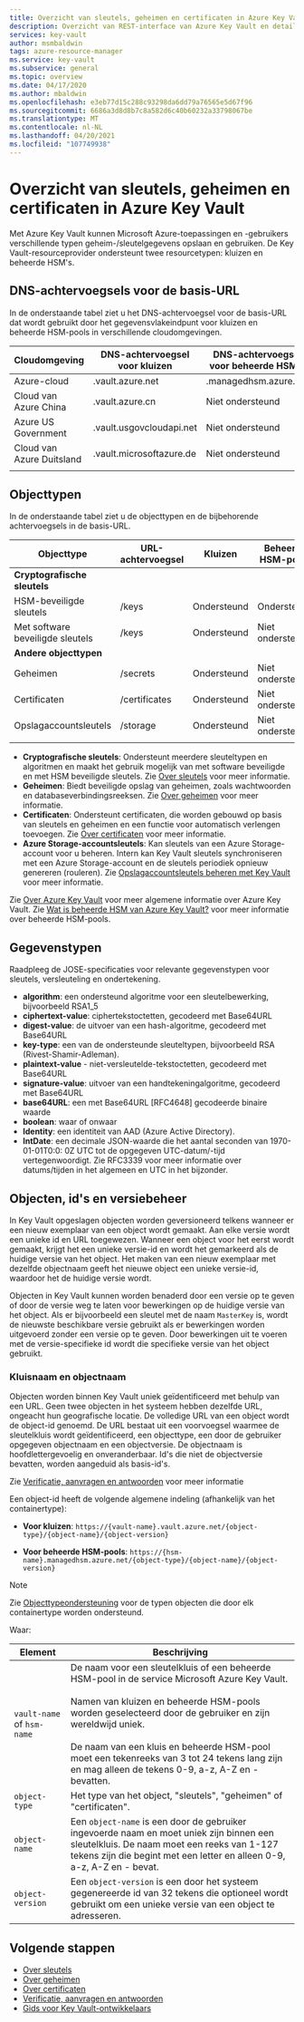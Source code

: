 ```yaml
---
title: Overzicht van sleutels, geheimen en certificaten in Azure Key Vault
description: Overzicht van REST-interface van Azure Key Vault en detailinformatie voor ontwikkelaars over sleutels, geheimen en certificaten.
services: key-vault
author: msmbaldwin
tags: azure-resource-manager
ms.service: key-vault
ms.subservice: general
ms.topic: overview
ms.date: 04/17/2020
ms.author: mbaldwin
ms.openlocfilehash: e3eb77d15c288c93298da6dd79a76565e5d67f96
ms.sourcegitcommit: 6686a3d8d8b7c8a582d6c40b60232a33798067be
ms.translationtype: MT
ms.contentlocale: nl-NL
ms.lasthandoff: 04/20/2021
ms.locfileid: "107749938"
---
```

# <a name="azure-key-vault-keys-secrets-and-certificates-overview"></a>Overzicht van sleutels, geheimen en certificaten in Azure Key Vault

Met Azure Key Vault kunnen Microsoft Azure-toepassingen en -gebruikers verschillende typen geheim-/sleutelgegevens opslaan en gebruiken. De Key Vault-resourceprovider ondersteunt twee resourcetypen: kluizen en beheerde HSM's.

## <a name="dns-suffixes-for-base-url"></a>DNS-achtervoegsels voor de basis-URL
 In de onderstaande tabel ziet u het DNS-achtervoegsel voor de basis-URL dat wordt gebruikt door het gegevensvlakeindpunt voor kluizen en beheerde HSM-pools in verschillende cloudomgevingen.

Cloudomgeving | DNS-achtervoegsel voor kluizen | DNS-achtervoegsel voor beheerde HSM's
---|---|---
Azure-cloud | .vault.azure.net | .managedhsm.azure.net
Cloud van Azure China | .vault.azure.cn | Niet ondersteund
Azure US Government | .vault.usgovcloudapi.net | Niet ondersteund
Cloud van Azure Duitsland | .vault.microsoftazure.de | Niet ondersteund
|||


## <a name="object-types"></a>Objecttypen
 In de onderstaande tabel ziet u de objecttypen en de bijbehorende achtervoegsels in de basis-URL.

Objecttype|URL-achtervoegsel|Kluizen|Beheerde HSM-pools
--|--|--|--
**Cryptografische sleutels**||
HSM-beveiligde sleutels|/keys|Ondersteund|Ondersteund
Met software beveiligde sleutels|/keys|Ondersteund|Niet ondersteund
**Andere objecttypen**||
Geheimen|/secrets|Ondersteund|Niet ondersteund
Certificaten|/certificates|Ondersteund|Niet ondersteund
Opslagaccountsleutels|/storage|Ondersteund|Niet ondersteund
|||
- **Cryptografische sleutels**: Ondersteunt meerdere sleuteltypen en algoritmen en maakt het gebruik mogelijk van met software beveiligde en met HSM beveiligde sleutels. Zie [Over sleutels](../keys/about-keys.md) voor meer informatie.
- **Geheimen**: Biedt beveiligde opslag van geheimen, zoals wachtwoorden en databaseverbindingsreeksen. Zie [Over geheimen](../secrets/about-secrets.md) voor meer informatie.
- **Certificaten**: Ondersteunt certificaten, die worden gebouwd op basis van sleutels en geheimen en een functie voor automatisch verlengen toevoegen. Zie [Over certificaten](../certificates/about-certificates.md) voor meer informatie.
- **Azure Storage-accountsleutels**: Kan sleutels van een Azure Storage-account voor u beheren. Intern kan Key Vault sleutels synchroniseren met een Azure Storage-account en de sleutels periodiek opnieuw genereren (rouleren). Zie [Opslagaccountsleutels beheren met Key Vault](../secrets/overview-storage-keys.md) voor meer informatie.

Zie [Over Azure Key Vault](overview.md) voor meer algemene informatie over Azure Key Vault. Zie [Wat is beheerde HSM van Azure Key Vault?](../managed-hsm/overview.md) voor meer informatie over beheerde HSM-pools.


## <a name="data-types"></a>Gegevenstypen

Raadpleeg de JOSE-specificaties voor relevante gegevenstypen voor sleutels, versleuteling en ondertekening.  

-   **algorithm**: een ondersteund algoritme voor een sleutelbewerking, bijvoorbeeld RSA1_5  
-   **ciphertext-value**: ciphertekstoctetten, gecodeerd met Base64URL  
-   **digest-value**: de uitvoer van een hash-algoritme, gecodeerd met Base64URL  
-   **key-type**: een van de ondersteunde sleuteltypen, bijvoorbeeld RSA (Rivest-Shamir-Adleman).  
-   **plaintext-value** - niet-versleutelde-tekstoctetten, gecodeerd met Base64URL  
-   **signature-value**: uitvoer van een handtekeningalgoritme, gecodeerd met Base64URL  
-   **base64URL**: een met Base64URL [RFC4648] gecodeerde binaire waarde  
-   **boolean**: waar of onwaar  
-   **Identity**: een identiteit van AAD (Azure Active Directory).  
-   **IntDate**: een decimale JSON-waarde die het aantal seconden van 1970-01-01T0:0: 0Z UTC tot de opgegeven UTC-datum/-tijd vertegenwoordigt. Zie RFC3339 voor meer informatie over datums/tijden in het algemeen en UTC in het bijzonder.  

## <a name="objects-identifiers-and-versioning"></a>Objecten, id's en versiebeheer

In Key Vault opgeslagen objecten worden geversioneerd telkens wanneer er een nieuw exemplaar van een object wordt gemaakt. Aan elke versie wordt een unieke id en URL toegewezen. Wanneer een object voor het eerst wordt gemaakt, krijgt het een unieke versie-id en wordt het gemarkeerd als de huidige versie van het object. Het maken van een nieuw exemplaar met dezelfde objectnaam geeft het nieuwe object een unieke versie-id, waardoor het de huidige versie wordt.  

Objecten in Key Vault kunnen worden benaderd door een versie op te geven of door de versie weg te laten voor bewerkingen op de huidige versie van het object. Als er bijvoorbeeld een sleutel met de naam `MasterKey` is, wordt de nieuwste beschikbare versie gebruikt als er bewerkingen worden uitgevoerd zonder een versie op te geven. Door bewerkingen uit te voeren met de versie-specifieke id wordt die specifieke versie van het object gebruikt.  

### <a name="vault-name-and-object-name"></a>Kluisnaam en objectnaam
Objecten worden binnen Key Vault uniek geïdentificeerd met behulp van een URL. Geen twee objecten in het systeem hebben dezelfde URL, ongeacht hun geografische locatie. De volledige URL van een object wordt de object-id genoemd. De URL bestaat uit een voorvoegsel waarmee de sleutelkluis wordt geïdentificeerd, een objecttype, een door de gebruiker opgegeven objectnaam en een objectversie. De objectnaam is hoofdlettergevoelig en onveranderbaar. Id's die niet de objectversie bevatten, worden aangeduid als basis-id's.  

Zie [Verificatie, aanvragen en antwoorden](authentication-requests-and-responses.md) voor meer informatie

Een object-id heeft de volgende algemene indeling (afhankelijk van het containertype):  

- **Voor kluizen**: `https://{vault-name}.vault.azure.net/{object-type}/{object-name}/{object-version}`  

- **Voor beheerde HSM-pools**: `https://{hsm-name}.managedhsm.azure.net/{object-type}/{object-name}/{object-version}`  

> [!NOTE]
> Zie [Objecttypeondersteuning](#object-types) voor de typen objecten die door elk containertype worden ondersteund.

Waar:  

| Element | Beschrijving |  
|-|-|  
|`vault-name` of `hsm-name`|De naam voor een sleutelkluis of een beheerde HSM-pool in de service Microsoft Azure Key Vault.<br /><br />Namen van kluizen en beheerde HSM-pools worden geselecteerd door de gebruiker en zijn wereldwijd uniek.<br /><br />De naam van een kluis en beheerde HSM-pool moet een tekenreeks van 3 tot 24 tekens lang zijn en mag alleen de tekens 0-9, a-z, A-Z en - bevatten.|  
|`object-type`|Het type van het object, "sleutels", "geheimen" of "certificaten".|  
|`object-name`|Een `object-name` is een door de gebruiker ingevoerde naam en moet uniek zijn binnen een sleutelkluis. De naam moet een reeks van 1-127 tekens zijn die begint met een letter en alleen 0-9, a-z, A-Z en - bevat.|  
|`object-version`|Een `object-version` is een door het systeem gegenereerde id van 32 tekens die optioneel wordt gebruikt om een unieke versie van een object te adresseren.|  

## <a name="next-steps"></a>Volgende stappen

- [Over sleutels](../keys/about-keys.md)
- [Over geheimen](../secrets/about-secrets.md)
- [Over certificaten](../certificates/about-certificates.md)
- [Verificatie, aanvragen en antwoorden](../general/authentication-requests-and-responses.md)
- [Gids voor Key Vault-ontwikkelaars](../general/developers-guide.md)
